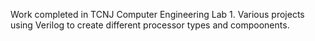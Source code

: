 Work completed in TCNJ Computer Engineering Lab 1. Various projects using Verilog to create different processor types and compoonents.
